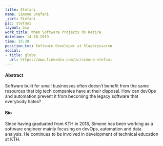 ```yaml
---
title: Stefani
name: Simone Stefani
_sort: Stefani
pic: stefani
layout: bio
work_title: When Software Projects do Retire
datetime: 14-10-2019
time: 15:30
position_txt: Software Developer at Slagkryssaren
social:
- title: globe
  url: https://www.linkedin.com/in/simone-stefani
---
```


#### Abstract

Software built for small businesses often doesn’t benefit from the same resources that big tech companies have at their disposal. How can devOps and automation prevent it from becoming the legacy software that everybody hates?

#### Bio

Since having graduated from KTH in 2018, Simone has been working as a software engineer mainly focusing on devOps, automation and data analysis. He continues to be involved in development of technical education at KTH.
